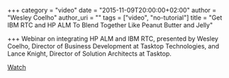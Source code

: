 +++
category = "video"
date = "2015-11-09T20:00:00+02:00"
author = "Wesley Coelho"
author_uri = ""
tags = ["video", "no-tutorial"]
title = "Get IBM RTC and HP ALM To Blend Together Like Peanut Butter and Jelly"

+++
Webinar on integrating HP ALM and IBM RTC, presented by Wesley Coelho, Director of Business Development at Tasktop Technologies, and Lance Knight, Director of Solution Architects at Tasktop.

[Watch](https://www.youtube.com/watch?v=j20SyIc2atI)
